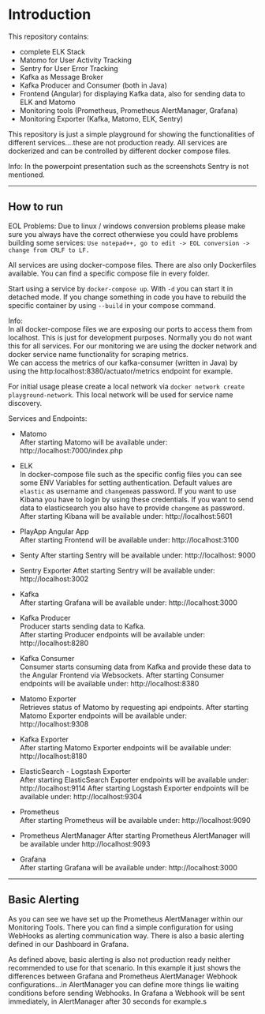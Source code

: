 # Introduction

This repository contains: 
 - complete ELK Stack
 - Matomo for User Activity Tracking
 - Sentry for User Error Tracking
 - Kafka as Message Broker
 - Kafka Producer and Consumer (both in Java)
 - Frontend (Angular) for displaying Kafka data, also for sending data to ELK and Matomo  
 - Monitoring tools (Prometheus, Prometheus AlertManager, Grafana)
 - Monitoring Exporter (Kafka, Matomo, ELK, Sentry)

This repository is just a simple playground for showing the functionalities of different services....these are not production ready. 
All services are dockerized and can be controlled by different docker compose files. 

Info: In the powerpoint presentation such as the screenshots Sentry is not mentioned. 

---

## How to run

EOL Problems: Due to linux / windows conversion problems please make sure you always have the correct otherwiese you could have problems building some services: `Use notepad++, go to edit -> EOL conversion -> change from CRLF to LF.`  


All services are using docker-compose files. There are also only Dockerfiles available. You can find a specific compose file in every folder.

Start using a service by `docker-compose up`. With `-d` you can start it in detached mode. If you change something in code you have to rebuild the specific container by using `--build` in your compose command. 

Info:  
In all docker-compose files we are exposing our ports to access them from localhost. This is just for development purposes. Normally you do not want this for all services.
For our monitoring we are using the docker network and docker service name functionality for scraping metrics.  
We can access the metrics of our kafka-consumer (written in Java) by using the http:localhost:8380/actuator/metrics endpoint for example.

For initial usage please create a local network via `docker network create playground-network`. This local network will be used for service name discovery. 

Services and Endpoints:

 - Matomo  
   After starting Matomo will be available under: http://localhost:7000/index.php

 - ELK  
   In docker-compose file such as the specific config files you can see some ENV Variables for setting authentication.
   Default values are `elastic` as username and `changeme`as password. If you want to use Kibana you have to login by using these credentials.
   If you want to send data to elasticsearch you also have to provide `changeme` as password.    
   After starting Kibana will be available under: http://localhost:5601

 - PlayApp Angular App  
   After starting Frontend will be available under: http://localhost:3100

 - Senty
   After starting Sentry will be available under: http://localhost: 9000

 - Sentry Exporter
   Aftet starting Sentry will be available under: http://localhost:3002
 
 - Kafka  
   After starting Grafana will be available under: http://localhost:3000

 - Kafka Producer  
   Producer starts sending data to Kafka.  
   After starting Producer endpoints will be available under: http://localhost:8280

 - Kafka Consumer  
   Consumer starts consuming data from Kafka and provide these data to the Angular Frontend via Websockets.
   After starting Consumer endpoints will be available under: http://localhost:8380

 - Matomo Exporter  
   Retrieves status of Matomo by requesting api endpoints.
   After starting Matomo Exporter endpoints will be available under: http://localhost:9308

 - Kafka Exporter  
   After starting Matomo Exporter endpoints will be available under: http://localhost:8180

 - ElasticSearch - Logstash Exporter  
   After starting ElasticSearch Exporter endpoints will be available under: http://localhost:9114
   After starting Logstash Exporter endpoints will be available under: http://localhost:9304

 - Prometheus  
   After starting Prometheus will be available under: http://localhost:9090

 - Prometheus AlertManager
   After starting Prometheus AlertManager will be available under http://localhost:9093

 - Grafana  
   After starting Grafana will be available under: http://localhost:3000


---

## Basic Alerting

As you can see we have set up the Prometheus AlertManager within our Monitoring Tools. There you can find a simple configuration for using WebHooks as alerting communication way. There is also a basic alerting defined in our Dashboard in Grafana.

As defined above, basic alerting is also not production ready neither recommended to use for that scenario. In this example it just shows the differences between Grafana and Prometheus AlertManager Webhook configurations...in AlertManager you can define more things lie waiting conditions before sending Webhooks. In Grafana a Webhook will be sent immediately, in AlertManager after 30 seconds for example.s